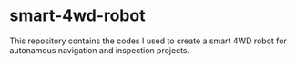 # smart-4wd-robot
This repository contains the codes I used to create a smart 4WD robot for autonamous navigation and inspection projects.
